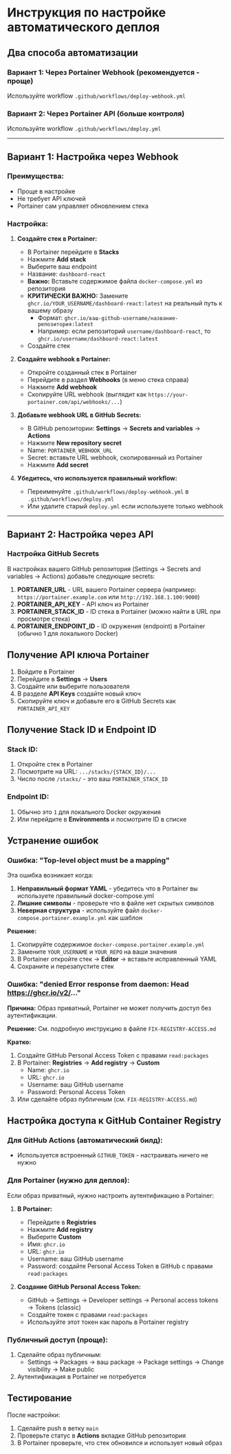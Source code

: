 # Инструкция по настройке автоматического деплоя

## Два способа автоматизации

### Вариант 1: Через Portainer Webhook (рекомендуется - проще)

Используйте workflow `.github/workflows/deploy-webhook.yml`

### Вариант 2: Через Portainer API (больше контроля)

Используйте workflow `.github/workflows/deploy.yml`

---

## Вариант 1: Настройка через Webhook

### Преимущества:
- Проще в настройке
- Не требует API ключей
- Portainer сам управляет обновлением стека

### Настройка:

1. **Создайте стек в Portainer:**
   - В Portainer перейдите в **Stacks**
   - Нажмите **Add stack**
   - Выберите ваш endpoint
   - Название: `dashboard-react`
   - **Важно:** Вставьте содержимое файла `docker-compose.yml` из репозитория
   - **КРИТИЧЕСКИ ВАЖНО:** Замените `ghcr.io/YOUR_USERNAME/dashboard-react:latest` на реальный путь к вашему образу
     - Формат: `ghcr.io/ваш-github-username/название-репозитория:latest`
     - Например: если репозиторий `username/dashboard-react`, то `ghcr.io/username/dashboard-react:latest`
   - Создайте стек

2. **Создайте webhook в Portainer:**
   - Откройте созданный стек в Portainer
   - Перейдите в раздел **Webhooks** (в меню стека справа)
   - Нажмите **Add webhook**
   - Скопируйте URL webhook (выглядит как `https://your-portainer.com/api/webhooks/...`)

3. **Добавьте webhook URL в GitHub Secrets:**
   - В GitHub репозитории: **Settings** → **Secrets and variables** → **Actions**
   - Нажмите **New repository secret**
   - Name: `PORTAINER_WEBHOOK_URL`
   - Secret: вставьте URL webhook, скопированный из Portainer
   - Нажмите **Add secret**

4. **Убедитесь, что используется правильный workflow:**
   - Переименуйте `.github/workflows/deploy-webhook.yml` в `.github/workflows/deploy.yml`
   - Или удалите старый `deploy.yml` если используете только webhook

---

## Вариант 2: Настройка через API

### Настройка GitHub Secrets

В настройках вашего GitHub репозитория (Settings → Secrets and variables → Actions) добавьте следующие secrets:

1. **PORTAINER_URL** - URL вашего Portainer сервера (например: `https://portainer.example.com` или `http://192.168.1.100:9000`)
2. **PORTAINER_API_KEY** - API ключ из Portainer
3. **PORTAINER_STACK_ID** - ID стека в Portainer (можно найти в URL при просмотре стека)
4. **PORTAINER_ENDPOINT_ID** - ID окружения (endpoint) в Portainer (обычно 1 для локального Docker)

## Получение API ключа Portainer

1. Войдите в Portainer
2. Перейдите в **Settings** → **Users**
3. Создайте или выберите пользователя
4. В разделе **API Keys** создайте новый ключ
5. Скопируйте ключ и добавьте его в GitHub Secrets как `PORTAINER_API_KEY`

## Получение Stack ID и Endpoint ID

### Stack ID:
1. Откройте стек в Portainer
2. Посмотрите на URL: `.../stacks/{STACK_ID}/...`
3. Число после `/stacks/` - это ваш `PORTAINER_STACK_ID`

### Endpoint ID:
1. Обычно это `1` для локального Docker окружения
2. Или перейдите в **Environments** и посмотрите ID в списке

## Устранение ошибок

### Ошибка: "Top-level object must be a mapping"

Эта ошибка возникает когда:
1. **Неправильный формат YAML** - убедитесь что в Portainer вы используете правильный docker-compose.yml
2. **Лишние символы** - проверьте что в файле нет скрытых символов
3. **Неверная структура** - используйте файл `docker-compose.portainer.example.yml` как шаблон

**Решение:**
1. Скопируйте содержимое `docker-compose.portainer.example.yml`
2. Замените `YOUR_USERNAME` и `YOUR_REPO` на ваши значения
3. В Portainer откройте стек → **Editor** → вставьте исправленный YAML
4. Сохраните и перезапустите стек

### Ошибка: "denied Error response from daemon: Head https://ghcr.io/v2/..."

**Причина:** Образ приватный, Portainer не может получить доступ без аутентификации.

**Решение:** См. подробную инструкцию в файле `FIX-REGISTRY-ACCESS.md`

**Кратко:**
1. Создайте GitHub Personal Access Token с правами `read:packages`
2. В Portainer: **Registries** → **Add registry** → **Custom**
   - Name: `ghcr.io`
   - URL: `ghcr.io`
   - Username: ваш GitHub username
   - Password: Personal Access Token
3. Или сделайте образ публичным (см. `FIX-REGISTRY-ACCESS.md`)


## Настройка доступа к GitHub Container Registry

### Для GitHub Actions (автоматический билд):
- Используется встроенный `GITHUB_TOKEN` - настраивать ничего не нужно

### Для Portainer (нужно для деплоя):

Если образ приватный, нужно настроить аутентификацию в Portainer:

1. **В Portainer:**
   - Перейдите в **Registries**
   - Нажмите **Add registry**
   - Выберите **Custom**
   - Имя: `ghcr.io`
   - URL: `ghcr.io`
   - Username: ваш GitHub username
   - Password: создайте Personal Access Token в GitHub с правами `read:packages`

2. **Создание GitHub Personal Access Token:**
   - GitHub → Settings → Developer settings → Personal access tokens → Tokens (classic)
   - Создайте токен с правами `read:packages`
   - Используйте этот токен как пароль в Portainer registry

### Публичный доступ (проще):
1. Сделайте образ публичным:
   - Settings → Packages → ваш package → Package settings → Change visibility → Make public
2. Аутентификация в Portainer не потребуется

## Тестирование

После настройки:

1. Сделайте push в ветку `main`
2. Проверьте статус в **Actions** вкладке GitHub репозитория
3. В Portainer проверьте, что стек обновился и использует новый образ

